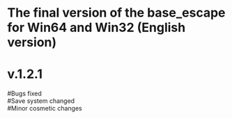 # The final version of the base_escape for Win64 and Win32 (English version)
# v.1.2.1
#Bugs fixed  
#Save system changed  
#Minor cosmetic changes  
